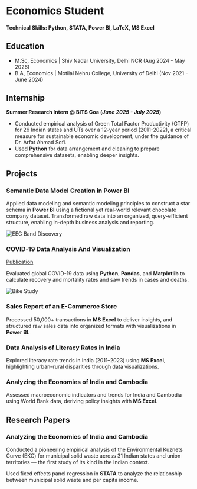 # Economics Student

#### Technical Skills: Python, STATA, Power BI, LaTeX, MS Excel

## Education						       		
- M.Sc, Economics	| Shiv Nadar University, Delhi NCR (Aug 2024 - May 2026)	 			        		
- B.A, Economics | Motilal Nehru College, University of Delhi (Nov 2021 - June 2024)

## Internship
**Summer Research Intern @ BITS Goa (_June 2025 - July 2025_)**
- Conducted empirical analysis of Green Total Factor Productivity (GTFP) for 26 Indian states and UTs over a 12-year period (2011-2022), a critical measure for sustainable economic development, under the guidance of Dr. Arfat Ahmad Sofi.
- Used **Python** for data arrangement and cleaning to prepare comprehensive datasets, enabling deeper insights.

## Projects
### Semantic Data Model Creation in Power BI

Applied data modeling and semantic modeling principles to construct a star schema in **Power BI** using a fictional yet real-world relevant chocolate company dataset.
Transformed raw data into an organized, query-efficient structure, enabling in-depth business analysis and reporting.

![EEG Band Discovery](/assets/img/eeg_band_discovery.jpeg)

### COVID-19 Data Analysis And Visualization
[Publication](https://www.mdpi.com/1424-8220/22/11/4240)

Evaluated global COVID-19 data using **Python**, **Pandas**, and **Matplotlib** to 
calculate recovery and mortality rates and saw trends in cases and deaths.

![Bike Study](/assets/img/bike_study.jpeg)

### Sales Report of an E-Commerce Store

Processed 50,000+ transactions in **MS Excel** to deliver insights, and structured raw sales data into organized formats with visualizations in **Power BI**.

### Data Analysis of Literacy Rates in India

Explored literacy rate trends in India (2011–2023) using **MS Excel**, highlighting urban–rural disparities through data visualizations.

### Analyzing the Economies of India and Cambodia

Assessed macroeconomic indicators and trends for India and Cambodia using World Bank data, deriving policy insights with **MS Excel**.

## Research Papers
### Analyzing the Economies of India and Cambodia

Conducted a pioneering empirical analysis of the Environmental Kuznets Curve 
(EKC) for municipal solid waste across 31 Indian states and union territories — 
the first study of its kind in the Indian context.

Used fixed effects panel regression in **STATA** to analyze the relationship 
between municipal solid waste and per capita income.
